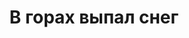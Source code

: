 ---
title: 'В горах выпал снег'
location: 'Река Олёкма'
categories: [as-the-first-settlers]
tags: [all, 2016]
---
